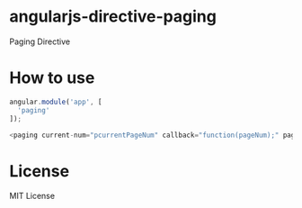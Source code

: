 # angularjs-directive-paging
Paging Directive

# How to use
```javascript
angular.module('app', [
  'paging'
]);

<paging current-num="pcurrentPageNum" callback="function(pageNum);" page-size="pageSize" last-num="lastPageNum"></paging>
```

# License
MIT License
